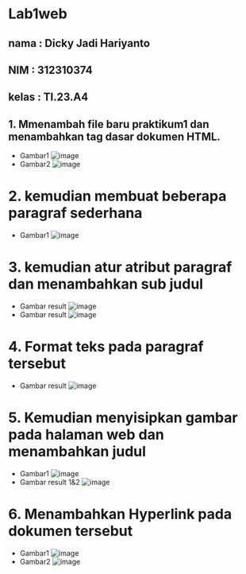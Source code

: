 # Lab1web
## nama : Dicky Jadi Hariyanto
## NIM  : 312310374
## kelas : TI.23.A4
## 1. Mmenambah file baru praktikum1 dan menambahkan tag dasar dokumen HTML.
- Gambar1
  ![image](https://github.com/user-attachments/assets/92fccce5-0f12-46ec-a9fd-409fe9eeef33)
- Gambar2
 ![image](https://github.com/user-attachments/assets/c1d4f928-eaa7-4607-8a70-e7816695284e)
# 2. kemudian membuat beberapa paragraf sederhana
- Gambar1
  ![image](https://github.com/user-attachments/assets/457b2c98-b742-49d8-9626-536bf6fb5c55)
# 3. kemudian atur atribut paragraf dan menambahkan sub judul
- Gambar result
 ![image](https://github.com/user-attachments/assets/3107b5f6-a92c-470a-965f-d4958e0c8111)
- Gambar result
 ![image](https://github.com/user-attachments/assets/3b504fd8-c48c-4e8a-8d6d-69c38718ac80)
# 4. Format teks pada paragraf tersebut
- Gambar result
 ![image](https://github.com/user-attachments/assets/58fcc89d-b602-4e7f-baaa-0adcb8c32227)
# 5. Kemudian menyisipkan gambar pada halaman web dan menambahkan judul
- Gambar1
 ![image](https://github.com/user-attachments/assets/d19e1390-065c-4b8b-9ca7-38f974366ec1)
- Gambar result 1&2
 ![image](https://github.com/user-attachments/assets/ff8d97fe-dccc-49a1-91e8-caabf5afa3a1)
# 6. Menambahkan Hyperlink pada dokumen tersebut
- Gambar1
 ![image](https://github.com/user-attachments/assets/f515f4a2-7a22-47c7-9061-5e9f398ca327)
- Gambar2
 ![image](https://github.com/user-attachments/assets/83470ac3-62b6-4de4-ab3b-06edf6a8ac31)









  
